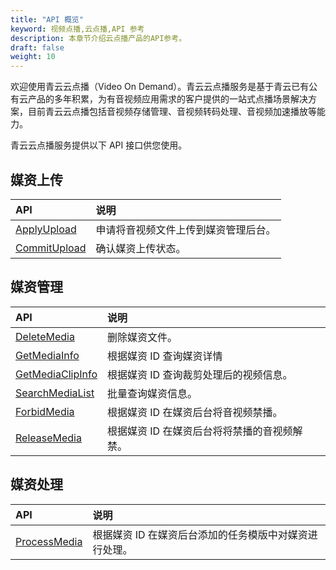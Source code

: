 ```yaml
---
title: "API 概览"
keyword: 视频点播,云点播,API 参考
description: 本章节介绍云点播产品的API参考。
draft: false
weight: 10
---
```


欢迎使用青云云点播（Video On Demand）。青云云点播服务是基于青云已有公有云产品的多年积累，为有音视频应用需求的客户提供的一站式点播场景解决方案，目前青云云点播包括音视频存储管理、音视频转码处理、音视频加速播放等能力。

青云云点播服务提供以下 API 接口供您使用。

## 媒资上传

| API                                                          | 说明                                 |
| :----------------------------------------------------------- | :----------------------------------- |
| [ApplyUpload](/audio_and_video/vod/api/30_media_upload/10_apply/) | 申请将音视频文件上传到媒资管理后台。 |
| [CommitUpload](/audio_and_video/vod/api/30_media_upload/20_confirm/) | 确认媒资上传状态。                   |

## 媒资管理

| API                                                          | 说明                                         |
| :----------------------------------------------------------- | :------------------------------------------- |
| [DeleteMedia](/audio_and_video/vod/api/40_media_mgt/12_delete/) | 删除媒资文件。                               |
| [GetMediaInfo](/audio_and_video/vod/api/40_media_mgt/15_get_info/) | 根据媒资 ID 查询媒资详情                     |
| [GetMediaClipInfo](/audio_and_video/vod/api/40_media_mgt/16_get_clip_info/) | 根据媒资 ID 查询裁剪处理后的视频信息。       |
| [SearchMediaList](/audio_and_video/vod/api/40_media_mgt/19_search_list/) | 批量查询媒资信息。                           |
| [ForbidMedia](/audio_and_video/vod/api/40_media_mgt/20_forbid/) | 根据媒资 ID 在媒资后台将音视频禁播。         |
| [ReleaseMedia](/audio_and_video/vod/api/40_media_mgt/22_no_forbid/) | 根据媒资 ID 在媒资后台将将禁播的音视频解禁。 |



## 媒资处理

| API                                                          | 说明                                                   |
| :----------------------------------------------------------- | :----------------------------------------------------- |
| [ProcessMedia](/audio_and_video/vod/api/50_media_handle/10_process/) | 根据媒资 ID 在媒资后台添加的任务模版中对媒资进行处理。 |
